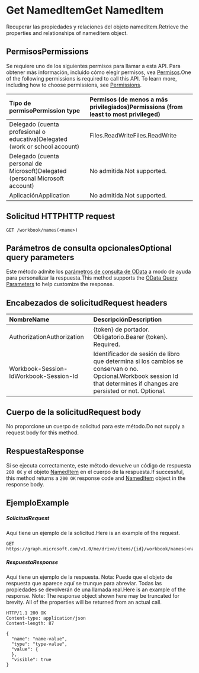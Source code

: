 # <a name="get-nameditem"></a><span data-ttu-id="1c7cc-101">Get NamedItem</span><span class="sxs-lookup"><span data-stu-id="1c7cc-101">Get NamedItem</span></span>

<span data-ttu-id="1c7cc-102">Recuperar las propiedades y relaciones del objeto nameditem.</span><span class="sxs-lookup"><span data-stu-id="1c7cc-102">Retrieve the properties and relationships of nameditem object.</span></span>
## <a name="permissions"></a><span data-ttu-id="1c7cc-103">Permisos</span><span class="sxs-lookup"><span data-stu-id="1c7cc-103">Permissions</span></span>
<span data-ttu-id="1c7cc-p101">Se requiere uno de los siguientes permisos para llamar a esta API. Para obtener más información, incluido cómo elegir permisos, vea [Permisos](../../../concepts/permissions_reference.md).</span><span class="sxs-lookup"><span data-stu-id="1c7cc-p101">One of the following permissions is required to call this API. To learn more, including how to choose permissions, see [Permissions](../../../concepts/permissions_reference.md).</span></span>

|<span data-ttu-id="1c7cc-106">Tipo de permiso</span><span class="sxs-lookup"><span data-stu-id="1c7cc-106">Permission type</span></span>      | <span data-ttu-id="1c7cc-107">Permisos (de menos a más privilegiados)</span><span class="sxs-lookup"><span data-stu-id="1c7cc-107">Permissions (from least to most privileged)</span></span>              |
|:--------------------|:---------------------------------------------------------|
|<span data-ttu-id="1c7cc-108">Delegado (cuenta profesional o educativa)</span><span class="sxs-lookup"><span data-stu-id="1c7cc-108">Delegated (work or school account)</span></span> | <span data-ttu-id="1c7cc-109">Files.ReadWrite</span><span class="sxs-lookup"><span data-stu-id="1c7cc-109">Files.ReadWrite</span></span>    |
|<span data-ttu-id="1c7cc-110">Delegado (cuenta personal de Microsoft)</span><span class="sxs-lookup"><span data-stu-id="1c7cc-110">Delegated (personal Microsoft account)</span></span> | <span data-ttu-id="1c7cc-111">No admitida.</span><span class="sxs-lookup"><span data-stu-id="1c7cc-111">Not supported.</span></span>    |
|<span data-ttu-id="1c7cc-112">Aplicación</span><span class="sxs-lookup"><span data-stu-id="1c7cc-112">Application</span></span> | <span data-ttu-id="1c7cc-113">No admitida.</span><span class="sxs-lookup"><span data-stu-id="1c7cc-113">Not supported.</span></span> |

## <a name="http-request"></a><span data-ttu-id="1c7cc-114">Solicitud HTTP</span><span class="sxs-lookup"><span data-stu-id="1c7cc-114">HTTP request</span></span>
<!-- { "blockType": "ignored" } -->
```http
GET /workbook/names(<name>)
```
## <a name="optional-query-parameters"></a><span data-ttu-id="1c7cc-115">Parámetros de consulta opcionales</span><span class="sxs-lookup"><span data-stu-id="1c7cc-115">Optional query parameters</span></span>
<span data-ttu-id="1c7cc-116">Este método admite los [parámetros de consulta de OData](http://developer.microsoft.com/en-us/graph/docs/overview/query_parameters) a modo de ayuda para personalizar la respuesta.</span><span class="sxs-lookup"><span data-stu-id="1c7cc-116">This method supports the [OData Query Parameters](http://developer.microsoft.com/en-us/graph/docs/overview/query_parameters) to help customize the response.</span></span>

## <a name="request-headers"></a><span data-ttu-id="1c7cc-117">Encabezados de solicitud</span><span class="sxs-lookup"><span data-stu-id="1c7cc-117">Request headers</span></span>
| <span data-ttu-id="1c7cc-118">Nombre</span><span class="sxs-lookup"><span data-stu-id="1c7cc-118">Name</span></span>      |<span data-ttu-id="1c7cc-119">Descripción</span><span class="sxs-lookup"><span data-stu-id="1c7cc-119">Description</span></span>|
|:----------|:----------|
| <span data-ttu-id="1c7cc-120">Authorization</span><span class="sxs-lookup"><span data-stu-id="1c7cc-120">Authorization</span></span>  | <span data-ttu-id="1c7cc-p102">{token} de portador. Obligatorio.</span><span class="sxs-lookup"><span data-stu-id="1c7cc-p102">Bearer {token}. Required.</span></span> |
| <span data-ttu-id="1c7cc-123">Workbook-Session-Id</span><span class="sxs-lookup"><span data-stu-id="1c7cc-123">Workbook-Session-Id</span></span>  | <span data-ttu-id="1c7cc-p103">Identificador de sesión de libro que determina si los cambios se conservan o no. Opcional.</span><span class="sxs-lookup"><span data-stu-id="1c7cc-p103">Workbook session Id that determines if changes are persisted or not. Optional.</span></span>|

## <a name="request-body"></a><span data-ttu-id="1c7cc-126">Cuerpo de la solicitud</span><span class="sxs-lookup"><span data-stu-id="1c7cc-126">Request body</span></span>
<span data-ttu-id="1c7cc-127">No proporcione un cuerpo de solicitud para este método.</span><span class="sxs-lookup"><span data-stu-id="1c7cc-127">Do not supply a request body for this method.</span></span>

## <a name="response"></a><span data-ttu-id="1c7cc-128">Respuesta</span><span class="sxs-lookup"><span data-stu-id="1c7cc-128">Response</span></span>

<span data-ttu-id="1c7cc-129">Si se ejecuta correctamente, este método devuelve un código de respuesta `200 OK` y el objeto [NamedItem](../resources/nameditem.md) en el cuerpo de la respuesta.</span><span class="sxs-lookup"><span data-stu-id="1c7cc-129">If successful, this method returns a `200 OK` response code and [NamedItem](../resources/nameditem.md) object in the response body.</span></span>
## <a name="example"></a><span data-ttu-id="1c7cc-130">Ejemplo</span><span class="sxs-lookup"><span data-stu-id="1c7cc-130">Example</span></span>
##### <a name="request"></a><span data-ttu-id="1c7cc-131">Solicitud</span><span class="sxs-lookup"><span data-stu-id="1c7cc-131">Request</span></span>
<span data-ttu-id="1c7cc-132">Aquí tiene un ejemplo de la solicitud.</span><span class="sxs-lookup"><span data-stu-id="1c7cc-132">Here is an example of the request.</span></span>
<!-- {
  "blockType": "request",
  "name": "get_nameditem"
}-->
```http
GET https://graph.microsoft.com/v1.0/me/drive/items/{id}/workbook/names(<name>)
```
##### <a name="response"></a><span data-ttu-id="1c7cc-133">Respuesta</span><span class="sxs-lookup"><span data-stu-id="1c7cc-133">Response</span></span>
<span data-ttu-id="1c7cc-p104">Aquí tiene un ejemplo de la respuesta. Nota: Puede que el objeto de respuesta que aparece aquí se trunque para abreviar. Todas las propiedades se devolverán de una llamada real.</span><span class="sxs-lookup"><span data-stu-id="1c7cc-p104">Here is an example of the response. Note: The response object shown here may be truncated for brevity. All of the properties will be returned from an actual call.</span></span>
<!-- {
  "blockType": "response",
  "truncated": true,
  "@odata.type": "microsoft.graph.namedItem"
} -->
```http
HTTP/1.1 200 OK
Content-type: application/json
Content-length: 87

{
  "name": "name-value",
  "type": "type-value",
  "value": {
  },
  "visible": true
}
```

<!-- uuid: 8fcb5dbc-d5aa-4681-8e31-b001d5168d79
2015-10-25 14:57:30 UTC -->
<!-- {
  "type": "#page.annotation",
  "description": "Get NamedItem",
  "keywords": "",
  "section": "documentation",
  "tocPath": ""
}-->